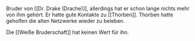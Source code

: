 Bruder von [[Dr. Drake (Drache)]], allerdings hat er schon lange nichts mehr von ihm gehört. Er hatte gute Kontakte zu [[Thorben]]. Thorben hatte geholfen die alten Netzwerke wieder zu beleben.

Die [[Weiße Bruderschaft]] hat keinen Wert für ihn.